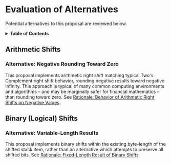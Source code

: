 # Evaluation of Alternatives

Potential alternatives to this proposal are reviewed below.

<details>

<summary><strong>Table of Contents</strong></summary>

- [Evaluation of Alternatives](#evaluation-of-alternatives)
  - [Arithmetic Shifts](#arithmetic-shifts)
    - [Alternative: Negative Rounding Toward Zero](#alternative-negative-rounding-toward-zero)
  - [Binary (Logical) Shifts](#binary-logical-shifts)
    - [Alternative: Variable-Length Results](#alternative-variable-length-results)

</details>

## Arithmetic Shifts

### Alternative: Negative Rounding Toward Zero

This proposal implements arithmetic right shift matching typical Two's Complement right shift behavior, rounding negative results toward negative infinity. This approach is typical of many common computing environments and algorithms – and may be marginally safer for financial mathematics – than rounding toward zero. See [Rationale: Behavior of Arithmetic Right Shifts on Negative Values](./rationale.md#behavior-of-arithmetic-right-shifts-on-negative-values).

## Binary (Logical) Shifts

### Alternative: Variable-Length Results

This proposal implements binary shifts within the existing byte-length of the shifted stack item, rather than an alternative which attempts to preserve all shifted bits. See [Rationale: Fixed-Length Result of Binary Shifts](./rationale.md#fixed-length-result-of-binary-shifts).
